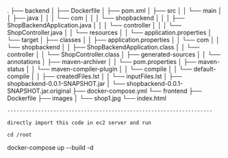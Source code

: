 .
├── backend
│   ├── Dockerfile
│   ├── pom.xml
│   ├── src
│   │   └── main
│   │       ├── java
│   │       │   └── com
│   │       │       └── shopbackend
│   │       │           ├── ShopBackendApplication.java
│   │       │           └── controller
│   │       │               └── ShopController.java
│   │       └── resources
│   │           └── application.properties
│   └── target
│       ├── classes
│       │   ├── application.properties
│       │   └── com
│       │       └── shopbackend
│       │           ├── ShopBackendApplication.class
│       │           └── controller
│       │               └── ShopController.class
│       ├── generated-sources
│       │   └── annotations
│       ├── maven-archiver
│       │   └── pom.properties
│       ├── maven-status
│       │   └── maven-compiler-plugin
│       │       └── compile
│       │           └── default-compile
│       │               ├── createdFiles.lst
│       │               └── inputFiles.lst
│       ├── shopbackend-0.0.1-SNAPSHOT.jar
│       └── shopbackend-0.0.1-SNAPSHOT.jar.original
├── docker-compose.yml
└── frontend
    ├── Dockerfile
    ├── images
    │   └── shop1.jpg
    └── index.html


    -------------------------------------------------------------------

    directly import this code in ec2 server and run 

    cd /root
docker-compose up --build -d
    
